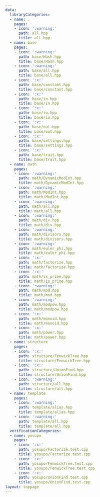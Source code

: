 ```yaml
---
data:
  libraryCategories:
  - name: .
    pages:
    - icon: ':warning:'
      path: all.hpp
      title: all.hpp
  - name: base
    pages:
    - icon: ':warning:'
      path: base/Hash.hpp
      title: base/Hash.hpp
    - icon: ':warning:'
      path: base/all.hpp
      title: base/all.hpp
    - icon: ':x:'
      path: base/constant.hpp
      title: base/constant.hpp
    - icon: ':x:'
      path: base/in.hpp
      title: base/in.hpp
    - icon: ':x:'
      path: base/io.hpp
      title: base/io.hpp
    - icon: ':x:'
      path: base/out.hpp
      title: base/out.hpp
    - icon: ':x:'
      path: base/settings.hpp
      title: base/settings.hpp
    - icon: ':x:'
      path: base/trait.hpp
      title: base/trait.hpp
  - name: math
    pages:
    - icon: ':warning:'
      path: math/DynamicModInt.hpp
      title: math/DynamicModInt.hpp
    - icon: ':warning:'
      path: math/ModInt.hpp
      title: math/ModInt.hpp
    - icon: ':warning:'
      path: math/all.hpp
      title: math/all.hpp
    - icon: ':warning:'
      path: math/div.hpp
      title: math/div.hpp
    - icon: ':warning:'
      path: math/divisors.hpp
      title: math/divisors.hpp
    - icon: ':warning:'
      path: math/euler_phi.hpp
      title: math/euler_phi.hpp
    - icon: ':x:'
      path: math/factorize.hpp
      title: math/factorize.hpp
    - icon: ':x:'
      path: math/is_prime.hpp
      title: math/is_prime.hpp
    - icon: ':warning:'
      path: math/mod.hpp
      title: math/mod.hpp
    - icon: ':warning:'
      path: math/modpow.hpp
      title: math/modpow.hpp
    - icon: ':x:'
      path: math/monoid.hpp
      title: math/monoid.hpp
    - icon: ':x:'
      path: math/power.hpp
      title: math/power.hpp
  - name: structure
    pages:
    - icon: ':x:'
      path: structure/FenwickTree.hpp
      title: structure/FenwickTree.hpp
    - icon: ':x:'
      path: structure/UnionFind.hpp
      title: structure/UnionFind.hpp
    - icon: ':warning:'
      path: structure/all.hpp
      title: structure/all.hpp
  - name: template
    pages:
    - icon: ':warning:'
      path: template/alias.hpp
      title: template/alias.hpp
    - icon: ':warning:'
      path: template/all.hpp
      title: template/all.hpp
  verificationCategories:
  - name: yosupo
    pages:
    - icon: ':x:'
      path: yosupo/Factorize.test.cpp
      title: yosupo/Factorize.test.cpp
    - icon: ':x:'
      path: yosupo/FenwickTree.test.cpp
      title: yosupo/FenwickTree.test.cpp
    - icon: ':x:'
      path: yosupo/UnionFind.test.cpp
      title: yosupo/UnionFind.test.cpp
layout: toppage
---
```


